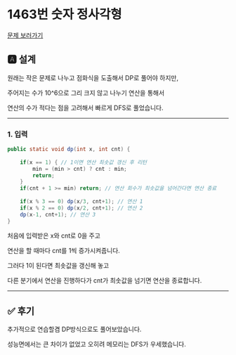 # 1463번 숫자 정사각형
[문제 보러가기](https://www.acmicpc.net/problem/1463)

## 🅰 설계

원래는 작은 문제로 나누고 점화식을 도출해서 DP로 풀어야 하지만,

주어지는 수가 10^6으로 그리 크지 않고 나누기 연산을 통해서 

연산의 수가 적다는 점을 고려해서 빠르게 DFS로 풀었습니다.

---

### 1. 입력

```java
public static void dp(int x, int cnt) {
	
	if(x == 1) { // 1이면 연산 최솟값 갱신 후 리턴
		min = (min > cnt) ? cnt : min;
		return;
	}
	if(cnt + 1 >= min) return; // 연산 회수가 최솟값을 넘어간다면 연산 종료
	
	if(x % 3 == 0) dp(x/3, cnt+1); // 연산 1
	if(x % 2 == 0) dp(x/2, cnt+1); // 연산 2
	dp(x-1, cnt+1); // 연산 3
}
```
처음에 입력받은 x와 cnt로 0을 주고

연산을 할 때마다 cnt를 1씩 증가시켜줍니다.

그러다 1이 된다면 최솟값을 갱신해 놓고

다른 분기에서 연산을 진행하다가 cnt가 최솟값을 넘기면 연산을 종료합니다.


---

## ✅ 후기
추가적으로 연습할겸 DP방식으로도 풀어보았습니다. 

성능면에서는 큰 차이가 없었고 오히려 메모리는 DFS가 우세했습니다.


